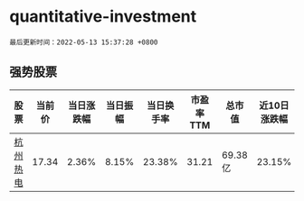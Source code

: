 # quantitative-investment

`最后更新时间：2022-05-13 15:37:28 +0800`

## 强势股票

|股票|当前价|当日涨跌幅|当日振幅|当日换手率|市盈率TTM|总市值|近10日涨跌幅|
|----|----|----|----|----|----|----|----|
|[杭州热电](https://xueqiu.com/S/SH605011)|17.34|2.36%|8.15%|23.38%|31.21|69.38亿|23.15%|
